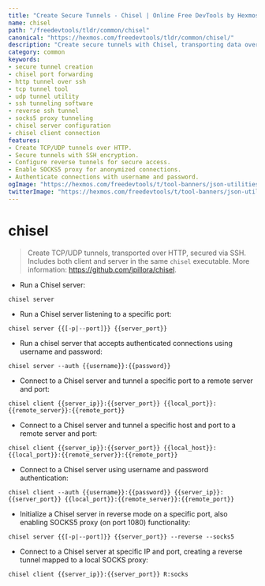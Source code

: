 ```yaml
---
title: "Create Secure Tunnels - Chisel | Online Free DevTools by Hexmos"
name: chisel
path: "/freedevtools/tldr/common/chisel"
canonical: "https://hexmos.com/freedevtools/tldr/common/chisel/"
description: "Create secure tunnels with Chisel, transporting data over HTTP and securing it with SSH. Free online tool, no registration required. Ideal for port forwarding."
category: common
keywords:
- secure tunnel creation
- chisel port forwarding
- http tunnel over ssh
- tcp tunnel tool
- udp tunnel utility
- ssh tunneling software
- reverse ssh tunnel
- socks5 proxy tunneling
- chisel server configuration
- chisel client connection
features:
- Create TCP/UDP tunnels over HTTP.
- Secure tunnels with SSH encryption.
- Configure reverse tunnels for secure access.
- Enable SOCKS5 proxy for anonymized connections.
- Authenticate connections with username and password.
ogImage: "https://hexmos.com/freedevtools/t/tool-banners/json-utilities-banner.png"
twitterImage: "https://hexmos.com/freedevtools/t/tool-banners/json-utilities-banner.png"
---
```


# chisel

> Create TCP/UDP tunnels, transported over HTTP, secured via SSH.
> Includes both client and server in the same `chisel` executable.
> More information: <https://github.com/jpillora/chisel>.

- Run a Chisel server:

`chisel server`

- Run a Chisel server listening to a specific port:

`chisel server {{[-p|--port]}} {{server_port}}`

- Run a chisel server that accepts authenticated connections using username and password:

`chisel server --auth {{username}}:{{password}}`

- Connect to a Chisel server and tunnel a specific port to a remote server and port:

`chisel client {{server_ip}}:{{server_port}} {{local_port}}:{{remote_server}}:{{remote_port}}`

- Connect to a Chisel server and tunnel a specific host and port to a remote server and port:

`chisel client {{server_ip}}:{{server_port}} {{local_host}}:{{local_port}}:{{remote_server}}:{{remote_port}}`

- Connect to a Chisel server using username and password authentication:

`chisel client --auth {{username}}:{{password}} {{server_ip}}:{{server_port}} {{local_port}}:{{remote_server}}:{{remote_port}}`

- Initialize a Chisel server in reverse mode on a specific port, also enabling SOCKS5 proxy (on port 1080) functionality:

`chisel server {{[-p|--port]}} {{server_port}} --reverse --socks5`

- Connect to a Chisel server at specific IP and port, creating a reverse tunnel mapped to a local SOCKS proxy:

`chisel client {{server_ip}}:{{server_port}} R:socks`
